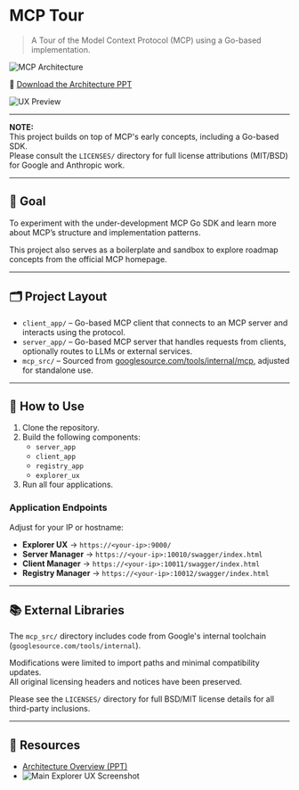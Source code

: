 # MCP Tour

> A Tour of the Model Context Protocol (MCP) using a Go-based implementation.

![MCP Architecture](resources/mcp-architecture.png)

📄 [Download the Architecture PPT](resources/mcp-tour-architecture.pptx)

![UX Preview](resources/ux-preview.png)

---

**NOTE:**  
This project builds on top of MCP's early concepts, including a Go-based SDK.  
Please consult the `LICENSES/` directory for full license attributions (MIT/BSD) for Google and Anthropic work.

---

## 🎯 Goal

To experiment with the under-development MCP Go SDK and learn more about MCP’s structure and implementation patterns.

This project also serves as a boilerplate and sandbox to explore roadmap concepts from the official MCP homepage.

---

## 🗂 Project Layout

- `client_app/` – Go-based MCP client that connects to an MCP server and interacts using the protocol.
- `server_app/` – Go-based MCP server that handles requests from clients, optionally routes to LLMs or external services.
- `mcp_src/` – Sourced from [googlesource.com/tools/internal/mcp](https://go.googlesource.com/tools/internal/mcp), adjusted for standalone use.

---

## 🚀 How to Use

1. Clone the repository.
2. Build the following components:
   - `server_app`
   - `client_app`
   - `registry_app`
   - `explorer_ux`
3. Run all four applications.

### Application Endpoints

Adjust for your IP or hostname:

- **Explorer UX** → `https://<your-ip>:9000/`
- **Server Manager** → `https://<your-ip>:10010/swagger/index.html`
- **Client Manager** → `https://<your-ip>:10011/swagger/index.html`
- **Registry Manager** → `https://<your-ip>:10012/swagger/index.html`

---

## 📚 External Libraries

The `mcp_src/` directory includes code from Google's internal toolchain (`googlesource.com/tools/internal`).

Modifications were limited to import paths and minimal compatibility updates.  
All original licensing headers and notices have been preserved.

Please see the `LICENSES/` directory for full BSD/MIT license details for all third-party inclusions.

---

## 📁 Resources

- [Architecture Overview (PPT)](resources/mcp-tour-architecture.pptx)
- ![Main Explorer UX Screenshot](resources/ux-preview.png)

